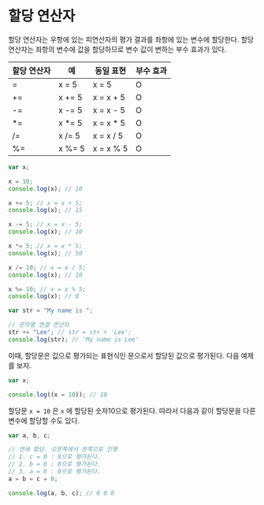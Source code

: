 # 할당 연산자

할당 연산자는 우항에 있는 피연산자의 평가 결과를 좌항에 있는 변수에 할당한다. 할당 연산자는 좌항의 변수에 값을 할당하므로 변수 값이 변하는 부수 효과가 있다.

| 할당 연산자 | 예      | 동일 표현  | 부수 효과 |
| ----------- | ------- | ---------- | --------- |
| =           | x = 5   | x = 5      | O         |
| +=          | x += 5  | x = x + 5  | O         |
| -=          | x -= 5  | x = x - 5  | O         |
| \*=         | x \*= 5 | x = x \* 5 | O         |
| /=          | x /= 5  | x = x / 5  | O         |
| %=          | x %= 5  | x = x % 5  | O         |

```jsx
var x;

x = 10;
console.log(x); // 10

x += 5; // x = x + 5;
console.log(x); // 15

x -= 5; // x = x - 5;
console.log(x); // 10

x *= 5; // x = x * 5;
console.log(x); // 50

x /= 10; // x = x / 5;
console.log(x); // 10

x %= 10; // x = x % 5;
console.log(x); // 0

var str = "My name is ";

// 문자열 연결 연산자
str += "Lee"; // str = str + 'Lee';
console.log(str); // 'My name is Lee'
```

이때, 할당문은 값으로 평가되는 표현식인 문으로서 할당된 값으로 평가된다. 다음 예제를 보자.

```jsx
var x;

console.log((x = 10)); // 10
```

할당문 `x = 10` 은 `x` 에 할당된 숫자10으로 평가된다. 따라서 다음과 같이 할당문을 다른 변수에 할당할 수도 있다.

```jsx
var a, b, c;

// 연쇄 할당. 오른쪽에서 왼쪽으로 진행
// 1. c = 0 : 0으로 평가된다.
// 2. b = 0 : 0으로 평가된다.
// 3. a = 0 : 0으로 평가된다.
a = b = c = 0;

console.log(a, b, c); // 0 0 0
```
